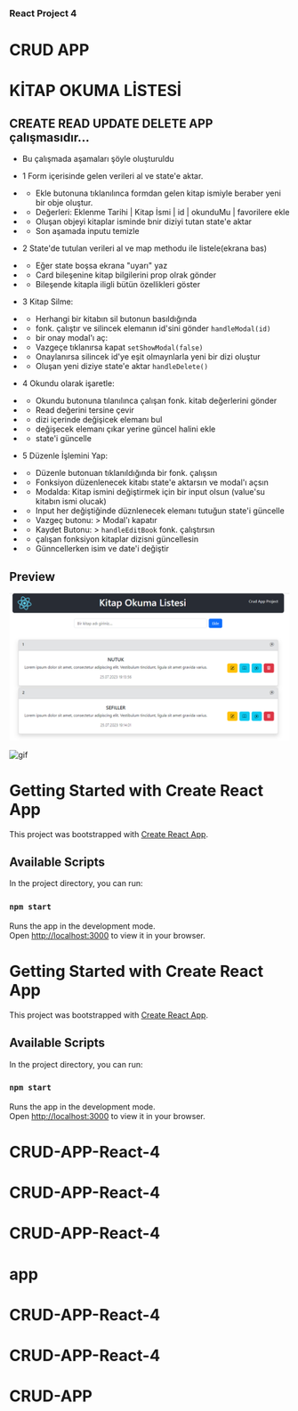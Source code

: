 ### React Project 4
# CRUD APP
# KİTAP OKUMA LİSTESİ




## CREATE READ UPDATE DELETE APP çalışmasıdır...
- Bu çalışmada aşamaları şöyle oluşturuldu

- 1 Form içerisinde gelen verileri al ve state'e aktar.
- - Ekle butonuna tıklanılınca formdan gelen kitap ismiyle beraber yeni bir obje oluştur.
- - Değerleri: Eklenme Tarihi | Kitap İsmi | id | okunduMu | favorilere ekle
- - Oluşan objeyi kitaplar isminde bnir diziyi tutan state'e aktar
- - Son aşamada inputu temizle

- 2 State'de tutulan verileri al ve map methodu ile listele(ekrana bas)
- - Eğer state boşsa ekrana "uyarı" yaz
- - Card bileşenine kitap bilgilerini prop olrak gönder
- - Bileşende kitapla iligli bütün özellikleri göster

- 3 Kitap Silme:
- - Herhangi bir kitabın sil butonun basıldığında
- - fonk. çalıştır ve silincek elemanın id'sini gönder `handleModal(id)`
- - bir onay modal'ı aç:
- - Vazgeçe tıklanırsa kapat `setShowModal(false)`
- - Onaylanırsa silincek id'ye eşit olmaynlarla yeni bir dizi oluştur
- - Oluşan yeni diziye state'e aktar `handleDelete()`

- 4 Okundu olarak işaretle:
- - Okundu butonuna tılanılınca çalışan fonk. kitab değerlerini gönder
- - Read değerini tersine çevir
- - dizi içerinde değişicek elemanı bul
- - değişecek elemanı çıkar yerine güncel halini ekle
- - state'i güncelle

- 5 Düzenle İşlemini Yap:
- - Düzenle butonuan tıklanıldığında bir fonk. çalışsın
- - Fonksiyon düzenlenecek kitabı state'e aktarsın ve modal'ı açsın
- - Modalda: Kitap ismini değiştirmek için bir input olsun (value'su kitabın ismi olucak)
- - Input her değiştiğinde düznlenecek elemanı tutuğun state'i güncelle
- - Vazgeç butonu: > Modal'ı kapatır
- - Kaydet Butonu: > `handleEditBook` fonk. çalıştırsın
- - çalışan fonksiyon kitaplar dizisni güncellesin 
- - Günncellerken isim ve date'i değiştir


## Preview
![print-screen](screen.png)

![gif](gif.gif)



# Getting Started with Create React App

This project was bootstrapped with [Create React App](https://github.com/facebook/create-react-app).

## Available Scripts

In the project directory, you can run:

### `npm start`

Runs the app in the development mode.\
Open [http://localhost:3000](http://localhost:3000) to view it in your browser.











# Getting Started with Create React App

This project was bootstrapped with [Create React App](https://github.com/facebook/create-react-app).

## Available Scripts

In the project directory, you can run:

### `npm start`

Runs the app in the development mode.\
Open [http://localhost:3000](http://localhost:3000) to view it in your browser.

# CRUD-APP-React-4
# CRUD-APP-React-4
# CRUD-APP-React-4
# app
# CRUD-APP-React-4
# CRUD-APP-React-4
# CRUD-APP

